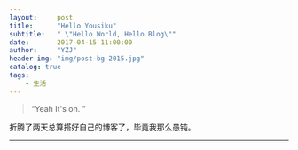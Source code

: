 ```yaml
---
layout:     post
title:      "Hello Yousiku"
subtitle:   " \"Hello World, Hello Blog\""
date:       2017-04-15 11:00:00
author:     "YZJ"
header-img: "img/post-bg-2015.jpg"
catalog: true
tags:
    - 生活
---
```


> “Yeah It's on. ”

折腾了两天总算搭好自己的博客了，毕竟我那么愚钝。


---


